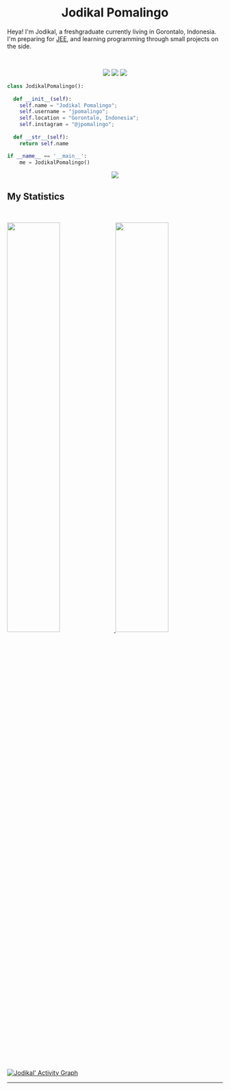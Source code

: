 <h1 align="center">
  <b>Jodikal Pomalingo</b>
</h1>

Heya! I'm Jodikal, a freshgraduate currently living in Gorontalo, Indonesia. I'm preparing for 
<a href="https://en.wikipedia.org/wiki/Joint_Entrance_Examination">JEE</a>, 
and learning programming through small projects  on the side.

<br>

<p>
<div align="center">
  <img src="https://img.shields.io/badge/-HTML-c58545?style=for-the-badge&logo=html5&logoColor=c58545&labelColor=282828">
  <img src="https://img.shields.io/badge/-CSS-d1a01f?style=for-the-badge&logo=css3&logoColor=d1a01f&labelColor=282828">
  <img src="https://img.shields.io/badge/-Python-98b982?style=for-the-badge&logo=python&logoColor=98b982&labelColor=282828">
</div>
</p>

```python
class JodikalPomalingo():
    
  def __init__(self):
    self.name = "Jodikal Pomalingo";
    self.username = "jpomalingo";
    self.location = "Gorontalo, Indonesia";
    self.instagram = "@jpomalingo";
  
  def __str__(self):
    return self.name

if __name__ == '__main__':
    me = JodikalPomalingo()
```

<div align="center">
  <a href="https://open.spotify.com/user/6s6pbtefezpookh8gwnkko15v">
    <img src="https://readme-spotify-tingz.vercel.app/api/now-playing">
  </a>
</div>

<!--
<div align="center">
  <a href="https://open.spotify.com/user/6s6pbtefezpookh8gwnkko15v">
    <img src="https://spotify-readme-theta-virid.vercel.app/api?scan=true&theme=dark" width="240px">
  </a>
</div>
-->

## My Statistics

<br/>
<p align="left">
  <a href="https://github.com/jpomalingo/">
  <img width="49.5%" src="https://github-readme-stats.vercel.app/api?username=jpomalingo&show_icons=true&theme=gruvbox&hide_border=true" />
    <img width="49.5%" src="https://github-readme-streak-stats.herokuapp.com/?user=jpomalingo&theme=gruvbox&hide_border=true" />
  </a>
</p>
<br>

[![Jodikal' Activity Graph](https://activity-graph.herokuapp.com/graph?username=jpomalingo&custom_title=Abhigyan%20Trips's%20Contribution%20Graph&theme=gruvbox&bg_color=282828&hide_border=true&line=d1a01f&point=c58545)](https://github.com/jpomalingo/)

------
